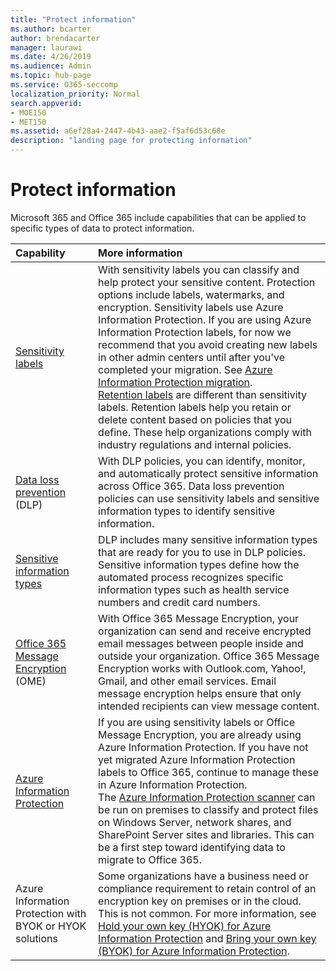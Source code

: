 ```yaml
---
title: "Protect information"
ms.author: bcarter
author: brendacarter
manager: laurawi
ms.date: 4/26/2019
ms.audience: Admin
ms.topic: hub-page
ms.service: O365-seccomp
localization_priority: Normal
search.appverid: 
- MOE150
- MET150
ms.assetid: a6ef28a4-2447-4b43-aae2-f5af6d53c68e
description: "landing page for protecting information"
---
```


# Protect information

Microsoft 365 and Office 365 include capabilities that can be applied to specific types of data to protect information.


|**Capability**|**More information**|
|:-----|:-----|
|[Sensitivity labels](sensitivity-labels.md) <br/> |With sensitivity labels you can classify and help protect your sensitive content. Protection options include labels, watermarks, and encryption. Sensitivity labels use Azure Information Protection. If you are using Azure Information Protection labels, for now we recommend that you avoid creating new labels in other admin centers until after you've completed your migration. See [Azure Information Protection migration](https://docs.microsoft.com/en-us/azure/information-protection/configure-policy-migrate-labels). <br/> [Retention labels](retention-policies.md) are different than sensitivity labels. Retention labels help you retain or delete content based on policies that you define. These help organizations comply with industry regulations and internal policies.|
|[Data loss prevention](data-loss-prevention-policies.md) (DLP)  <br/> |With DLP policies, you can identify, monitor, and automatically protect sensitive information across Office 365. Data loss prevention policies can use sensitivity labels and sensitive information types to identify sensitive information. <br/> |
|[Sensitive information types](what-the-sensitive-information-types-look-for.md) <br/> |DLP includes many sensitive information types that are ready for you to use in DLP policies. Sensitive information types define how the automated process recognizes specific information types such as health service numbers and credit card numbers.   <br/> |
|[Office 365 Message Encryption](ome.md) (OME)  <br/> |With Office 365 Message Encryption, your organization can send and receive encrypted email messages between people inside and outside your organization. Office 365 Message Encryption works with Outlook.com, Yahoo!, Gmail, and other email services. Email message encryption helps ensure that only intended recipients can view message content. <br/> |
|[Azure Information Protection](https://docs.microsoft.com/en-us/azure/information-protection/)<br/> |If you are using sensitivity labels or Office Message Encryption, you are already using Azure Information Protection. If you have not yet migrated Azure Information Protection labels to Office 365, continue to manage these in Azure Information Protection.  <br/>The [Azure Information Protection scanner](https://docs.microsoft.com/en-us/azure/information-protection/deploy-aip-scanner) can be run on premises to classify and protect files on Windows Server, network shares, and SharePoint Server sites and libraries. This can be a first step toward identifying data to migrate to Office 365.
|Azure Information Protection with BYOK or HYOK solutions <br/> |Some organizations have a business need or compliance requirement to retain control of an encryption key on premises or in the cloud. This is not common. For more information, see [Hold your own key (HYOK) for Azure Information Protection](https://docs.microsoft.com/en-us/azure/information-protection/configure-adrms-restrictions) and [Bring your own key (BYOK) for Azure Information Protection](https://docs.microsoft.com/en-us/azure/information-protection/byok-price-restrictions). <br/> |
    

